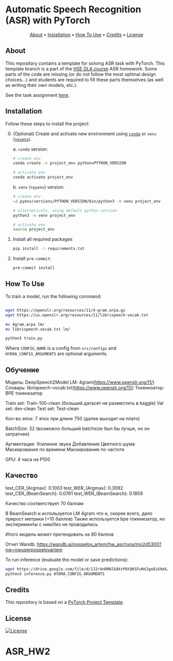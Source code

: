 # Automatic Speech Recognition (ASR) with PyTorch

<p align="center">
  <a href="#about">About</a> •
  <a href="#installation">Installation</a> •
  <a href="#how-to-use">How To Use</a> •
  <a href="#credits">Credits</a> •
  <a href="#license">License</a>
</p>

## About

This repository contains a template for solving ASR task with PyTorch. This template branch is a part of the [HSE DLA course](https://github.com/markovka17/dla) ASR homework. Some parts of the code are missing (or do not follow the most optimal design choices...) and students are required to fill these parts themselves (as well as writing their own models, etc.).

See the task assignment [here](https://github.com/markovka17/dla/tree/2024/hw1_asr).

## Installation

Follow these steps to install the project:

0. (Optional) Create and activate new environment using [`conda`](https://conda.io/projects/conda/en/latest/user-guide/getting-started.html) or `venv` ([`+pyenv`](https://github.com/pyenv/pyenv)).

   a. `conda` version:

   ```bash
   # create env
   conda create -n project_env python=PYTHON_VERSION

   # activate env
   conda activate project_env
   ```

   b. `venv` (`+pyenv`) version:

   ```bash
   # create env
   ~/.pyenv/versions/PYTHON_VERSION/bin/python3 -m venv project_env

   # alternatively, using default python version
   python3 -m venv project_env

   # activate env
   source project_env
   ```

1. Install all required packages

   ```bash
   pip install -r requirements.txt
   ```

2. Install `pre-commit`:
   ```bash
   pre-commit install
   ```

## How To Use

To train a model, run the following command:

```bash

wget https://openslr.org/resources/11/4-gram.arpa.gz
wget https://us.openslr.org/resources/11/librispeech-vocab.txt

mv 4gram.arpa lm/
mv librispeech-vocab.txt lm/

python3 train.py
```

Where `CONFIG_NAME` is a config from `src/configs` and `HYDRA_CONFIG_ARGUMENTS` are optional arguments.

## Обучение

Модель: DeepSpeech2Model
LM: 4gram(https://www.openslr.org/11/)
Словарь: librispeech-vocab.txt(https://www.openslr.org/11/)
Токенизатор: BPE токенизатор

Train set: Train-100-clean (больший датасет не разместить в kaggle)
Val set: dev-clean
Test set: Test-clean

Кол-во эпох: 7 эпох при длине 750 (далее выходит на плато)

BatchSize: 32 (возможно больший batchsize был бы лучше, но он затратнее)

Аугментация:
   Усиление звука
   Добавление Цветного шума
   Маскирование по времени
   Маскирование по частоте

GPU: 4 часа на P100

## Качество

test_CER_(Argmax): 0.1003
test_WER_(Argmax): 0.3092
test_CER_(BeamSearch): 0.0761
test_WER_(BeamSearch): 0.1859

Качество соответствует 70 баллам

В BeamSearch и используется LM 4gram что и, скорее всего, дало прирост метрики (+10 баллов)
Также используется bpe токенизатор, но эксперименты с ним/без не проводились

Итого модель может претендовать на 80 баллов

Отчет Wandb:
https://wandb.ai/pospelov_artem/hw_asr/runs/mo2d5300?nw=nwuserpospelovartem

To run inference (evaluate the model or save predictions):

```bash
wget https://drive.google.com/file/d/1J2r4nRMAlEAXrPQtQKSFuHdJgo8i6XmX/view?usp=sharing
python3 inference.py HYDRA_CONFIG_ARGUMENTS
```

## Credits

This repository is based on a [PyTorch Project Template](https://github.com/Blinorot/pytorch_project_template).

## License

[![License](https://img.shields.io/badge/license-MIT-blue.svg)](/LICENSE)
# ASR_HW2
